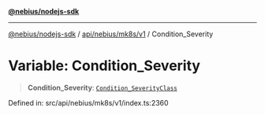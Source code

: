 [**@nebius/nodejs-sdk**](../../../../../README.md)

***

[@nebius/nodejs-sdk](../../../../../README.md) / [api/nebius/mk8s/v1](../README.md) / Condition\_Severity

# Variable: Condition\_Severity

> **Condition\_Severity**: [`Condition_SeverityClass`](../type-aliases/Condition_SeverityClass.md)

Defined in: src/api/nebius/mk8s/v1/index.ts:2360

